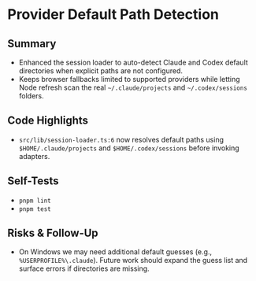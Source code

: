 # Provider Default Path Detection

## Summary

- Enhanced the session loader to auto-detect Claude and Codex default directories when explicit paths are not configured.
- Keeps browser fallbacks limited to supported providers while letting Node refresh scan the real `~/.claude/projects` and `~/.codex/sessions` folders.

## Code Highlights

- `src/lib/session-loader.ts:6` now resolves default paths using `$HOME/.claude/projects` and `$HOME/.codex/sessions` before invoking adapters.

## Self-Tests

- `pnpm lint`
- `pnpm test`

## Risks & Follow-Up

- On Windows we may need additional default guesses (e.g., `%USERPROFILE%\.claude`). Future work should expand the guess list and surface errors if directories are missing.
